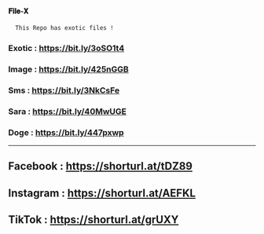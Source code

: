 
#### 𝐅𝐢𝐥𝐞-𝐗 
```bash
  𝚃𝚑𝚒𝚜 𝚁𝚎𝚙𝚘 𝚑𝚊𝚜 𝚎𝚡𝚘𝚝𝚒𝚌 𝚏𝚒𝚕𝚎𝚜 !
```
### Exotic : https://bit.ly/3oSO1t4

### Image : https://bit.ly/425nGGB

### Sms : https://bit.ly/3NkCsFe

### Sara : https://bit.ly/40MwUGE

### Doge : https://bit.ly/447pxwp

_____________________________________
## Facebook : https://shorturl.at/tDZ89

## Instagram : https://shorturl.at/AEFKL

## TikTok : https://shorturl.at/grUXY

